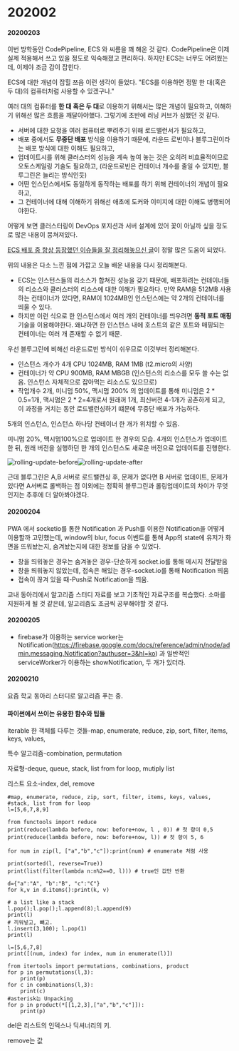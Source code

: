 # 202002

#### 20200203

이번 방학동안 CodePipeline, ECS 와 씨름을 꽤 해온 것 같다. CodePipeline은 이제 실제 적용해서 쓰고 있을 정도로 익숙해졌고 편리하다. 하지만 ECS는 너무도 어려웠는데, 이제야 조금 감이 잡힌다.

ECS에 대한 개념이 잡힐 쯔음 이런 생각이 들었다. "ECS를 이용하면 정말 한 대(혹은 두 대)의 컴퓨터처럼 사용할 수 있겠구나."

여러 대의 컴퓨터를 **한 대 혹은 두 대**로 이용하기 위해서는 많은 개념이 필요하고, 이해하기 위해선 많은 흐름을 깨달아야했다. 그렇기에 초반에 러닝 커브가 심했던 것 같다.

* 서버에 대한 요청을 여러 컴퓨터로 뿌려주기 위해 로드밸런서가 필요하고, 
* 배포 중에서도 **무중단 배포** 방식을 이용하기 때문에, 라운드 로빈이나 블루그린이라는 배포 방식에 대한 이해도 필요하고,
* 업데이트시를 위해 클러스터의 성능을 계속 높여 놓는 것은 오히려 비효율적이므로 오토스케일링 기술도 필요하고, (라운드로빈은 컨테이너 개수를 줄일 수 있지만, 블루그린은 늘리는 방식인듯)
* 어떤 인스턴스에서도 동일하게 동작하는 배포를 하기 위해 컨테이너의 개념이 필요하고, 
* 그 컨테이너에 대해 이해하기 위해선 애초에 도커와 이미지에 대한 이해도 병행되어야한다.

어떻게 보면 클러스터링이 DevOps 포지션과 서버 설계에 있어 꽃이 아닐까 싶을 정도로 많은 내용이 뭉쳐져있다.

[ECS 배포 중 항상 등장했던 이슈들을 잘 정리해놓으신 글](https://afrobambacar.github.io/2018/10/ecs-blue-green-deployment.html)이 정말 많은 도움이 되었다.

위의 내용은 다소 느낀 점에 가깝고 오늘 배운 내용을 다시 정리해본다.

* ECS는 인스턴스들의 리소스가 합쳐진 성능을 갖기 때문에, 배포하려는 컨테이너들의 리소스와 클러스터의 리소스에 대한 이해가 필요하다.
  만약 RAM을 512MB 사용하는 컨테이너가 있다면, RAM이 1024MB인 인스턴스에는 약 2개의 컨테이너를 띄울 수 있다.
* 하지만 이런 식으로 한 인스턴스에서 여러 개의 컨테이너를 띄우려면 **동적 포트 매핑** 기술을 이용해야한다. 왜냐하면 한 인스턴스 내에 호스트의 같은 포트와 매핑되는 컨테이너는 여러 개 존재할 수 없기 때문.

우선 블루그린에 비해선 라운드로빈 방식이 쉬우므로 이것부터 정리해본다.

* 인스턴스 개수가 4개 CPU 1024MB, RAM 1MB (t2.micro의 사양)
* 컨테이너가 약 CPU 900MB, RAM MBGB (인스턴스의 리소스를 모두 쓸 수는 없음. 인스턴스 자체적으로 잡아먹는 리소스도 있으므로)
* 작업개수 2개, 미니멈 50%, 맥시멈 200% 의 업데이트를 통해 미니멈은 2 * 0.5=1개, 맥시멈은 2 * 2=4개로서 원래꺼 1개, 최신버전 4-1개가 공존하게 되고, 이 과정을 거치는 동안 로드밸런싱하기 떄문에 무중단 배포가 가능하다.

5개의 인스턴스, 인스턴스 하나당 컨테이너 한 개가 위치할 수 있음.

미니멈 20%, 맥시멈100%으로 업데이트 한 경우의 모습. 4개의 인스턴스가 업데이트 한 뒤, 원래 버전을 실행하던 한 개의 인스턴스도 새로운 버전으로 업데이트를 진행한다.

![rolling-update-before](/home/su/til/imgs/rolling-update-before.png)![rolling-update-after](/home/su/til/imgs/rolling-update-after.png)

근데 블루그린은 A,B 서버로 로드밸런싱 후, 문제가 없다면 B 서버로 업데이트, 문제가 있다면 A서버로 롤백하는 점 이외에는 정확히 블루그린과 롤링업데이트의 차이가 무엇인지는 추후에 더 알아봐야겠다.



#### 20200204

PWA 에서 socketio를 통한 Notification 과 Push를 이용한 Notification을 어떻게 이용할까 고민했는데, window의 blur, focus 이벤트를 통해 App의 state에 유저가 화면을 뜨워놨는지, 숨겨놨는지에 대한 정보를 담을 수 있었다. 

* 창을 띄워놓은 경우는 숨겨놓은 경우-단순하게 socket.io를 통해 메시지 전달받음 
* 창을 띄워놓지 않았는데, 접속은 해있는 경우-socket.io를 통해 Notification 띄움
* 접속이 끊겨 있을 때-Push로 Notification을 띄움.

교내 동아리에서 알고리즘 스터디 자료를 보고 기초적인 자료구조를 복습했다. 소마를 지원하게 될 것 같은데, 알고리즘도 조금씩 공부해야할 것 같다.



#### 20200205

* firebase가 이용하는 service worker는 Notification(https://firebase.google.com/docs/reference/admin/node/admin.messaging.Notification?authuser=3&hl=ko) 과 일반적인 serviceWorker가 이용하는 showNotification, 두 개가 있더라. 

#### 20200210

요즘 학교 동아리 스터디로 알고리즘 푸는 중.

#### 파이썬에서 쓰이는 유용한 함수와 팁들

iterable 한 객체를 다루는 것들-map, enumerate, reduce, zip, sort, filter, items, keys, values, 

특수 알고리즘-combination, permutation

자료형-deque, queue, stack, list from for loop, mutiply list

리스트 요소-index, del, remove

```
#map, enumerate, reduce, zip, sort, filter, items, keys, values, 
#stack, list from for loop
l=[5,6,7,8,9]

from functools import reduce
print(reduce(lambda before, now: before+now, l , 0)) # 첫 항이 0,5
print(reduce(lambda before, now: before+now, l)) # 첫 항이 5, 6

for num in zip(l, ["a","b","c"]):print(num) # enumerate 처럼 사용

print(sorted(l, reverse=True))
print(list(filter(lambda n:n%2==0, l))) # true인 값만 반환

d={"a":"A", "b":"B", "c":"C"}
for k,v in d.items():print(k, v)

# a list like a stack
l.pop();l.pop();l.append(8);l.append(9)
print(l)
# 끼워넣고, 뺴고.
l.insert(3,100); l.pop(1)
print(l)

l=[5,6,7,8]
print([(num, index) for index, num in enumerate(l)])

from itertools import permutations, combinations, product
for p in permutations(l,3):
    print(p) 
for c in combinations(l,3):
    print(c)
#asterisk는 Unpacking
for p in product(*[[1,2,3],["a","b","c"]]):
    print(p)
```

del은 리스트의 인덱스나 딕셔너리의 키.

remove는 값
